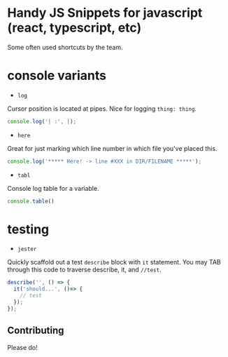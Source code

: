 # Handy JS Snippets for javascript (react, typescript, etc)

Some often used shortcuts by the team.

# console variants
- `log`

Cursor position is located at pipes. Nice for logging `thing: thing`.

```js
console.log('| :', |);
```

- `here`

Great for just marking which line number in which file you've placed this.

```javascript
console.log('***** Here! -> line #XXX in DIR/FILENAME *****');
```

- `tabl`

Console log table for a variable. 

```javascript
console.table()
```

# testing

- `jester`

Quickly scaffold out a test `describe` block with `it` statement.
You may TAB through this code to traverse describe, it, and `//test`.

```javascript
describe('', () => {
  it('should...', ()=> {
    // test
  });
});
```

## Contributing

Please do!
